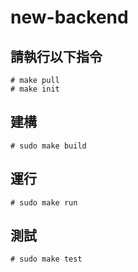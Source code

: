 # new-backend

## 請執行以下指令

```
# make pull
# make init
```

## 建構
```
# sudo make build
```

## 運行

```
# sudo make run
```

## 測試

```
# sudo make test
```
